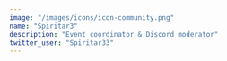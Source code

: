 ```yaml
---
image: "/images/icons/icon-community.png"
name: "Spiritar3"
description: "Event coordinator & Discord moderator"
twitter_user: "Spiritar33"
---
```

